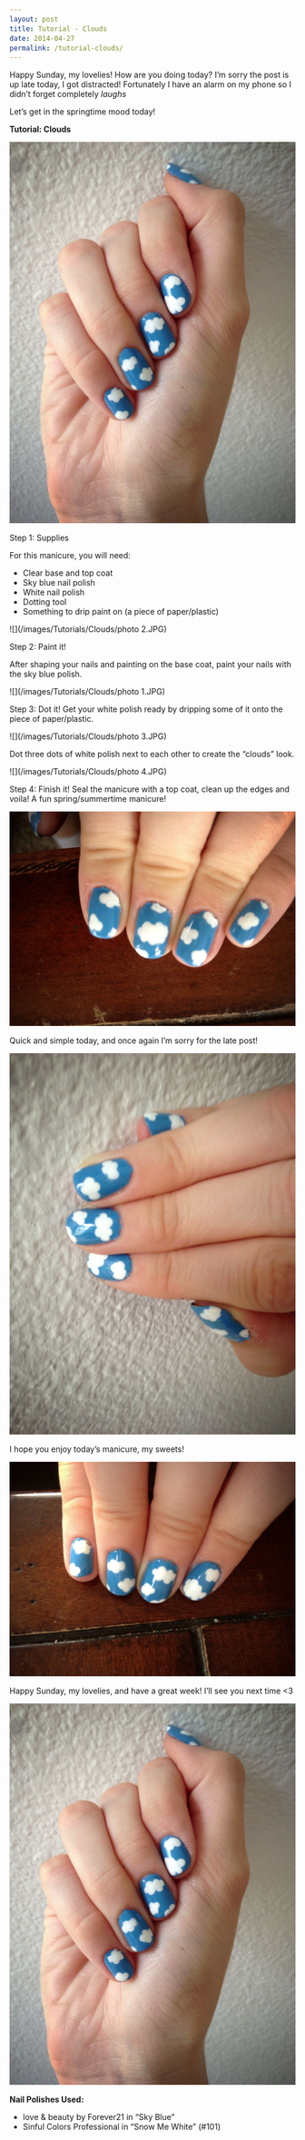 ```yaml
---
layout: post
title: Tutorial - Clouds
date: 2014-04-27
permalink: /tutorial-clouds/
---
```


Happy Sunday, my lovelies! How are you doing today? I’m sorry the post is up late today, I got distracted! Fortunately I have an alarm on my phone so I didn’t forget completely *laughs*

Let’s get in the springtime mood today!

**Tutorial: Clouds**

![](/images/Tutorials/Clouds/2-1.JPG)

Step 1: Supplies

For this manicure, you will need:

- Clear base and top coat
- Sky blue nail polish
- White nail polish
- Dotting tool
- Something to drip paint on (a piece of paper/plastic)

![](/images/Tutorials/Clouds/photo 2.JPG)

Step 2: Paint it!

After shaping your nails and painting on the base coat, paint your nails with the sky blue polish.

![](/images/Tutorials/Clouds/photo 1.JPG)

Step 3: Dot it! Get your white polish ready by dripping some of it onto the piece of paper/plastic.

![](/images/Tutorials/Clouds/photo 3.JPG)

Dot three dots of white polish next to each other to create the “clouds” look.

![](/images/Tutorials/Clouds/photo 4.JPG)

Step 4: Finish it! Seal the manicure with a top coat, clean up the edges and voila! A fun spring/summertime manicure!

![](/images/Tutorials/Clouds/2-3.JPG)

Quick and simple today, and once again I’m sorry for the late post!

![](/images/Tutorials/Clouds/2-2.JPG)

I hope you enjoy today’s manicure, my sweets!

![](/images/Tutorials/Clouds/2-4.JPG)

Happy Sunday, my lovelies, and have a great week! I’ll see you next time <3

![](/images/Tutorials/Clouds/2-1.JPG)

**Nail Polishes Used:**

- love & beauty by Forever21 in “Sky Blue”
- Sinful Colors Professional in “Snow Me White” (#101)